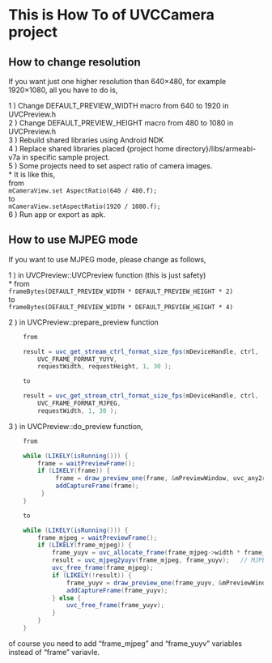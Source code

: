 # This is How To of UVCCamera project

## How to change resolution

If you want just one higher resolution than 640×480, for example 1920×1080, all you have to do is,

1 ) Change DEFAULT_PREVIEW_WIDTH macro from 640 to 1920 in UVCPreview.h  
2 ) Change DEFAULT_PREVIEW_HEIGHT macro from 480 to 1080 in UVCPreview.h  
3 ) Rebuild shared libraries using Android NDK  
4 ) Replace shared libraries placed {project home directory}/libs/armeabi-v7a in specific sample project.  
5 ) Some projects need to set aspect ratio of camera images.  
    * It is like this,  
      from  
        `mCameraView.set AspectRatio(640 / 480.f);`   
      to  
        `mCameraView.setAspectRatio(1920 / 1080.f);`  
6 ) Run app or export as apk.  

## How to use MJPEG mode

If you want to use MJPEG mode, please change as follows,

1 ) in UVCPreview::UVCPreview function (this is just safety)  
    * from  
        `frameBytes(DEFAULT_PREVIEW_WIDTH * DEFAULT_PREVIEW_HEIGHT * 2)`  
      to  
        `frameBytes(DEFAULT_PREVIEW_WIDTH * DEFAULT_PREVIEW_HEIGHT * 4)`  

2 ) in UVCPreview::prepare_preview function  
``` java
    from

    result = uvc_get_stream_ctrl_format_size_fps(mDeviceHandle, ctrl,
        UVC_FRAME_FORMAT_YUYV,  
        requestWidth, requestHeight, 1, 30 );

    to  

    result = uvc_get_stream_ctrl_format_size_fps(mDeviceHandle, ctrl,
        UVC_FRAME_FORMAT_MJPEG,
        requestWidth, 1, 30 );  
```
3 ) in UVCPreview::do_preview function,  
``` java
    from  

    while (LIKELY(isRunning())) {
        frame = waitPreviewFrame();
        if (LIKELY(frame)) {
             frame = draw_preview_one(frame, &mPreviewWindow, uvc_any2rgbx, 4);
             addCaptureFrame(frame);
         }
    }

    to  

    while (LIKELY(isRunning())) {
        frame_mjpeg = waitPreviewFrame();
        if (LIKELY(frame_mjpeg)) {
            frame_yuyv = uvc_allocate_frame(frame_mjpeg->width * frame_mjpeg->height * 2);
            result = uvc_mjpeg2yuyv(frame_mjpeg, frame_yuyv);	// MJPEG => yuyv
            uvc_free_frame(frame_mjpeg);
            if (LIKELY(!result)) {
                frame_yuyv = draw_preview_one(frame_yuyv, &mPreviewWindow, uvc_any2rgbx, 4);
                addCaptureFrame(frame_yuyv);
            } else {
                uvc_free_frame(frame_yuyv);
            }
        }
    }
```  
of course you need to add “frame_mjpeg” and “frame_yuyv” variables instead of “frame” variavle.